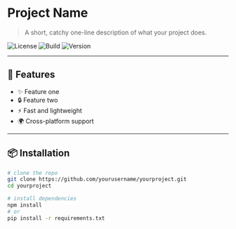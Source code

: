 # Project Name

> A short, catchy one-line description of what your project does.

![License](https://img.shields.io/github/license/yourusername/yourproject)
![Build](https://img.shields.io/github/workflow/status/yourusername/yourproject/CI)
![Version](https://img.shields.io/github/v/release/yourusername/yourproject)

---

## 🚀 Features

- ✨ Feature one
- 🔒 Feature two
- ⚡ Fast and lightweight
- 🌍 Cross-platform support

---

## 📦 Installation

```bash
# clone the repo
git clone https://github.com/yourusername/yourproject.git
cd yourproject

# install dependencies
npm install
# or
pip install -r requirements.txt
